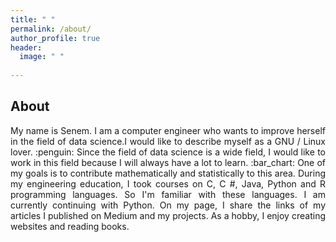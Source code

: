 ```yaml
---
title: " "
permalink: /about/
author_profile: true
header:
  image: " "
  
---
```


## About

<p align="justify"> My name is Senem. I am a computer engineer who wants to improve herself in the field of data science.I would like to describe myself as a GNU / Linux lover. :penguin: Since the field of data science is a wide field, I would like to work in this field because I will always have a lot to learn. :bar_chart: One of my goals is to contribute mathematically and statistically to this area. During my engineering education, I took courses on C, C #, Java, Python and R programming languages. So I'm familiar with these languages. I am currently continuing with Python.  On my page, I share the links of my articles I published on Medium and my projects. As a hobby, I enjoy creating websites and reading books. </p>
